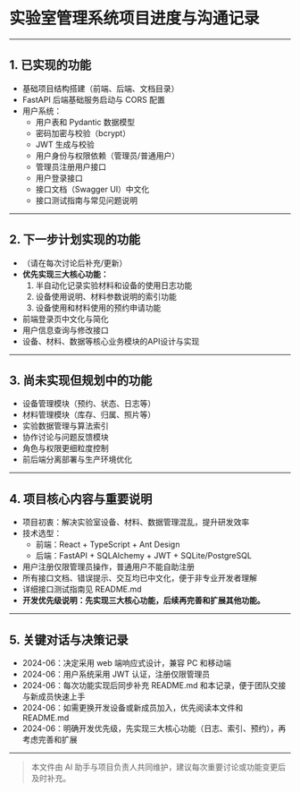 # 实验室管理系统项目进度与沟通记录

---

## 1. 已实现的功能
- 基础项目结构搭建（前端、后端、文档目录）
- FastAPI 后端基础服务启动与 CORS 配置
- 用户系统：
  - 用户表和 Pydantic 数据模型
  - 密码加密与校验（bcrypt）
  - JWT 生成与校验
  - 用户身份与权限依赖（管理员/普通用户）
  - 管理员注册用户接口
  - 用户登录接口
  - 接口文档（Swagger UI）中文化
  - 接口测试指南与常见问题说明

---

## 2. 下一步计划实现的功能
- （请在每次讨论后补充/更新）
- **优先实现三大核心功能：**
  1. 半自动化记录实验材料和设备的使用日志功能
  2. 设备使用说明、材料参数说明的索引功能
  3. 设备使用和材料使用的预约申请功能
- 前端登录页中文化与简化
- 用户信息查询与修改接口
- 设备、材料、数据等核心业务模块的API设计与实现

---

## 3. 尚未实现但规划中的功能
- 设备管理模块（预约、状态、日志等）
- 材料管理模块（库存、归属、照片等）
- 实验数据管理与算法索引
- 协作讨论与问题反馈模块
- 角色与权限更细粒度控制
- 前后端分离部署与生产环境优化

---

## 4. 项目核心内容与重要说明
- 项目初衷：解决实验室设备、材料、数据管理混乱，提升研发效率
- 技术选型：
  - 前端：React + TypeScript + Ant Design
  - 后端：FastAPI + SQLAlchemy + JWT + SQLite/PostgreSQL
- 用户注册仅限管理员操作，普通用户不能自助注册
- 所有接口文档、错误提示、交互均已中文化，便于非专业开发者理解
- 详细接口测试指南见 README.md
- **开发优先级说明：先实现三大核心功能，后续再完善和扩展其他功能。**

---

## 5. 关键对话与决策记录
- 2024-06：决定采用 web 端响应式设计，兼容 PC 和移动端
- 2024-06：用户系统采用 JWT 认证，注册仅限管理员
- 2024-06：每次功能实现后同步补充 README.md 和本记录，便于团队交接与新成员快速上手
- 2024-06：如需更换开发设备或新成员加入，优先阅读本文件和 README.md
- 2024-06：明确开发优先级，先实现三大核心功能（日志、索引、预约），再考虑完善和扩展

---

> 本文件由 AI 助手与项目负责人共同维护，建议每次重要讨论或功能变更后及时补充。 
